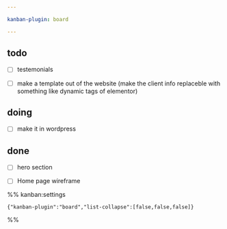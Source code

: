 ```yaml
---

kanban-plugin: board

---
```


## todo

- [ ] testemonials
- [ ] make a template out of the website (make the client info replaceble with something like dynamic tags of elementor)


## doing

- [ ] make it in wordpress


## done

- [ ] hero section
- [ ] Home page wireframe




%% kanban:settings
```
{"kanban-plugin":"board","list-collapse":[false,false,false]}
```
%%